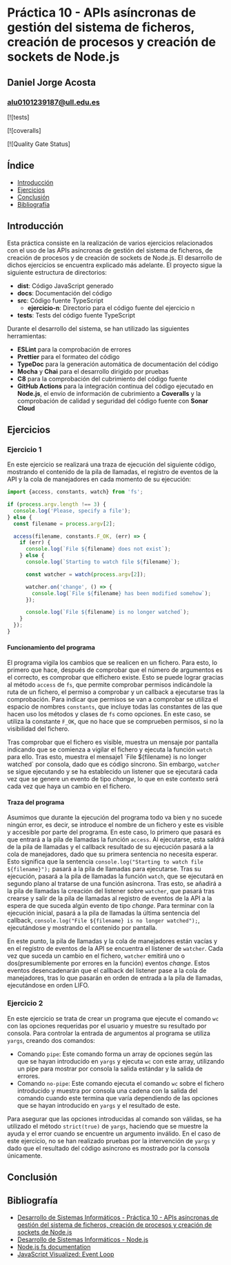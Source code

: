 # Práctica 10 - APIs asíncronas de gestión del sistema de ficheros, creación de procesos y creación de sockets de Node.js

## Daniel Jorge Acosta

### alu0101239187@ull.edu.es

[![tests]

[![coveralls]

[![Quality Gate Status]

## Índice

- [Introducción](https://ull-esit-inf-dsi-2223.github.io/ull-esit-inf-dsi-22-23-prct10-fs-proc-sockets-funko-app-alu0101239187/#introducción)
- [Ejercicios](https://ull-esit-inf-dsi-2223.github.io/ull-esit-inf-dsi-22-23-prct10-fs-proc-sockets-funko-app-alu0101239187/#ejercicios)
- [Conclusión](https://ull-esit-inf-dsi-2223.github.io/ull-esit-inf-dsi-22-23-prct10-fs-proc-sockets-funko-app-alu0101239187/#conclusión)
- [Bibliografía](https://ull-esit-inf-dsi-2223.github.io/ull-esit-inf-dsi-22-23-prct10-fs-proc-sockets-funko-app-alu0101239187/#bibliografía)

## Introducción

Esta práctica consiste en la realización de varios ejercicios relacionados con el uso de las APIs asíncronas de gestión del sistema de ficheros, de creación de procesos y de creación de sockets de Node.js. El desarrollo de dichos ejercicios se encuentra explicado más adelante. El proyecto sigue la siguiente estructura de directorios:

- **dist**: Código JavaScript generado
- **docs**: Documentación del código
- **src**: Código fuente TypeScript
  - **ejercicio-n**: Directorio para el código fuente del ejercicio n
- **tests**: Tests del código fuente TypeScript

Durante el desarrollo del sistema, se han utilizado las siguientes herramientas:

- **ESLint** para la comprobación de errores
- **Prettier** para el formateo del código
- **TypeDoc** para la generación automática de documentación del código
- **Mocha** y **Chai** para el desarrollo dirigido por pruebas
- **C8** para la comprobación del cubrimiento del código fuente
- **GitHub Actions** para la integración continua del código ejecutado en **Node.js**, el envío de información de cubrimiento a **Coveralls** y la comprobación de calidad y seguridad del código fuente con **Sonar Cloud**

## Ejercicios

### Ejercicio 1

En este ejercicio se realizará una traza de ejecución del siguiente código, mostrando el contenido de la pila de llamadas, el registro de eventos de la API y la cola de manejadores en cada momento de su ejecución:

```typescript
import {access, constants, watch} from 'fs';

if (process.argv.length !== 3) {
  console.log('Please, specify a file');
} else {
  const filename = process.argv[2];

  access(filename, constants.F_OK, (err) => {
    if (err) {
      console.log(`File ${filename} does not exist`);
    } else {
      console.log(`Starting to watch file ${filename}`);

      const watcher = watch(process.argv[2]);

      watcher.on('change', () => {
        console.log(`File ${filename} has been modified somehow`);
      });

      console.log(`File ${filename} is no longer watched`);
    }
  });
}
```

#### Funcionamiento del programa

El programa vigila los cambios que se realicen en un fichero. Para esto, lo primero que hace, después de comprobar que el número de argumentos es el correcto, es comprobar que elfichero existe. Esto se puede lograr gracias al método `access` de `fs`, que permite comprobar permisos indicándole la ruta de un fichero, el permiso a comprobar y un callback a ejecutarse tras la comprobación. Para indicar que permisos se van a comprobar se utiliza el espacio de nombres `constants`, que incluye todas las constantes de las que hacen uso los métodos y clases de `fs` como opciones. En este caso, se utiliza la constante `F_OK`, que no hace que se comprueben permisos, si no la visibilidad del fichero. 

Tras comprobar que el fichero es visible, muestra un mensaje por pantalla indicando que se comienza a vigilar el fichero y ejecuta la función `watch` para ello. Tras esto, muestra el mensaje1 \`File ${filename} is no longer watched\` por consola, dado que es código síncrono. Sin embargo, `watcher` se sigue ejecutando y se ha establecido un listener que se ejecutará cada vez que se genere un evento de tipo *change*, lo que en este contexto será cada vez que haya un cambio en el fichero.

#### Traza del programa

Asumimos que durante la ejecución del programa todo va bien y no sucede ningún error, es decir, se introduce el nombre de un fichero y este es visible y accesible por parte del programa. En este caso, lo primero que pasará es que entrará a la pila de llamadas la función `access`. Al ejecutarse, esta saldrá de la pila de llamadas y el callback resultado de su ejecución pasará a la cola de manejadores, dado que su primera sentencia no necesita esperar. Esto significa que la sentencia `console.log("Starting to watch file ${filename}");` pasará a la pila de llamadas para ejecutarse. Tras su ejecución, pasará a la pila de llamadas la función `watch`, que se ejecutará en segundo plano al tratarse de una función asíncrona. Tras esto, se añadirá a la pila de llamadas la creación del listener sobre `watcher`, que pasará tras crearse y salir de la pila de llamadas al registro de eventos de la API a la espera de que suceda algún evento de tipo *change*. Para terminar con la ejecución inicial, pasará a la pila de llamadas la última sentencia del callback, `console.log("File ${filename} is no longer watched");`, ejecutándose y mostrando el contenido por pantalla. 

En este punto, la pila de llamadas y la cola de manejadores están vacías y en el registro de eventos de la API se encuentra el listener de `watcher`. Cada vez que suceda un cambio en el fichero, `watcher` emitirá uno o dos(presumiblemente por errores en la función) eventos *change*. Estos eventos desencadenarán que el callback del listener pase a la cola de manejadores, tras lo que pasarán en orden de entrada a la pila de llamadas, ejecutándose en orden LIFO.

### Ejercicio 2

En este ejercicio se trata de crear un programa que ejecute el comando `wc` con las opciones requeridas por el usuario y muestre su resultado por consola. Para controlar la entrada de argumentos al programa se utiliza `yargs`, creando dos comandos:

- Comando `pipe`: Este comando forma un array de opciones según las que se hayan introducido en `yargs` y ejecuta `wc` con este array, utilizando un pipe para mostrar por consola la salida estándar y la salida de errores.
- Comando `no-pipe`: Este comando ejecuta el comando `wc` sobre el fichero introducido y muestra por consola una cadena con la salida del comando cuando este termina que varía dependiendo de las opciones que se hayan introducido en `yargs` y el resultado de este.

Para asegurar que las opciones introducidas al comando son válidas, se ha utilizado el método `strict(true)` de `yargs`, haciendo que se muestre la ayuda y el error cuando se encuentre un argumento inválido. En el caso de este ejercicio, no se han realizado pruebas por la intervención de `yargs` y dado que el resultado del código asíncrono es mostrado por la consola únicamente.

## Conclusión

## Bibliografía

- [Desarrollo de Sistemas Informáticos - Práctica 10 - APIs asíncronas de gestión del sistema de ficheros, creación de procesos y creación de sockets de Node.js](https://ull-esit-inf-dsi-2223.github.io/prct10-fs-proc-sockets-funko-app/)
- [Desarrollo de Sistemas Informáticos - Node.js](https://ull-esit-inf-dsi-2223.github.io/nodejs-theory/)
- [Node.js fs documentation](https://nodejs.org/docs/latest-v19.x/api/fs.html)
- [JavaScript Visualized: Event Loop](https://dev.to/lydiahallie/javascript-visualized-event-loop-3dif)